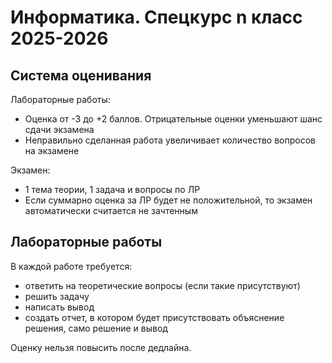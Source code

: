 # Информатика. Спецкурс n класс 2025-2026



## Система оценивания

Лабораторные работы:

- Оценка от -3 до +2 баллов. Отрицательные оценки уменьшают шанс сдачи экзамена
- Неправильно сделанная работа увеличивает количество вопросов на экзамене

Экзамен: 

- 1 тема теории, 1 задача и вопросы по ЛР
- Если суммарно оценка за ЛР будет не положительной, то экзамен автоматически считается не зачтенным

## Лабораторные работы

В каждой работе требуется:

- ответить на теоретические вопросы (если такие присутствуют)
- решить задачу 
- написать вывод
- создать отчет, в котором будет присутствовать объяснение решения, само решение и вывод

Оценку нельзя повысить после дедлайна. 
